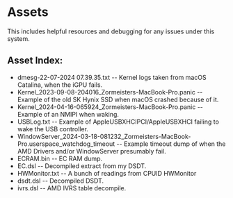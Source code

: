 # Assets

This includes helpful resources and debugging for any issues under this system.

## Asset Index:
- dmesg-22-07-2024 07.39.35.txt -- Kernel logs taken from macOS Catalina, when the iGPU fails.
- Kernel_2023-09-08-204016_Zormeisters-MacBook-Pro.panic -- Example of the old SK Hynix SSD when macOS crashed because of it.
- Kernel_2024-04-16-065924_Zormeisters-MacBook-Pro.panic -- Example of an NMIPI when waking.
- USBLog.txt -- Example of AppleUSBXHCIPCI/AppleUSBXHCI failing to wake the USB controller.
- WindowServer_2024-03-18-081232_Zormeisters-MacBook-Pro.userspace_watchdog_timeout -- Example timeout dump of when the AMD Drivers and/or WindowServer presumably fail.
- ECRAM.bin -- EC RAM dump.
- EC.dsl -- Decompiled extract from my DSDT.
- HWMonitor.txt -- A bunch of readings from CPUID HWMonitor
- dsdt.dsl -- Decompiled DSDT.
- ivrs.dsl -- AMD IVRS table decompile.